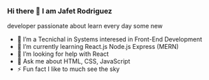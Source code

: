 ### Hi there 👋 I am Jafet Rodriguez 

developer passionate about learn every day some new


- 🔭 I’m a Tecnichal in Systems interesed in Front-End Development
- 🌱 I’m currently learning React.js Node.js Express (MERN)
- 🤔 I’m looking for help with React
- 💬 Ask me about HTML, CSS, JavaScript
- ⚡ Fun fact I like to much see the sky
